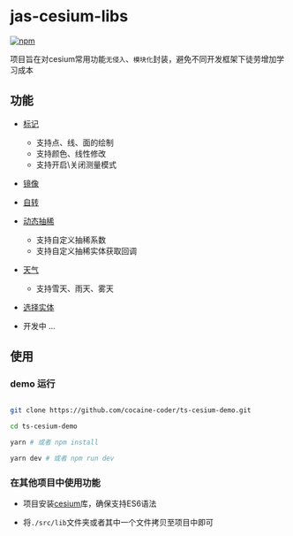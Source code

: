 # jas-cesium-libs

[![npm](https://img.shields.io/npm/v/jas-cesium-libs)](https://www.npmjs.com/package/jas-cesium-libs)

项目旨在对cesium常用功能`无侵入`、`模块化`封装，避免不同开发框架下徒劳增加学习成本

## 功能

- [标记](./src/libs/Mark.ts)

    - 支持点、线、面的绘制
    - 支持颜色、线性修改
    - 支持开启\关闭测量模式

- [镜像](./src/libs/Mirror.ts)
- [自转](./src/libs/SelfSpin.ts)
- [动态抽稀](./src/libs/Thinning.ts)

    - 支持自定义抽稀系数
    - 支持自定义抽稀实体获取回调

- [天气](./src/libs/Weather.ts)

    - 支持雪天、雨天、雾天

- [选择实体](./src/libs/EntityPicker.ts)
- 开发中 ...

## 使用

### demo 运行

``` bash

git clone https://github.com/cocaine-coder/ts-cesium-demo.git

cd ts-cesium-demo

yarn # 或者 npm install

yarn dev # 或者 npm run dev

```

### 在其他项目中使用功能

- 项目安装[cesium](https://github.com/CesiumGS/cesium)库，确保支持ES6语法

- 将`./src/lib`文件夹或者其中一个文件拷贝至项目中即可